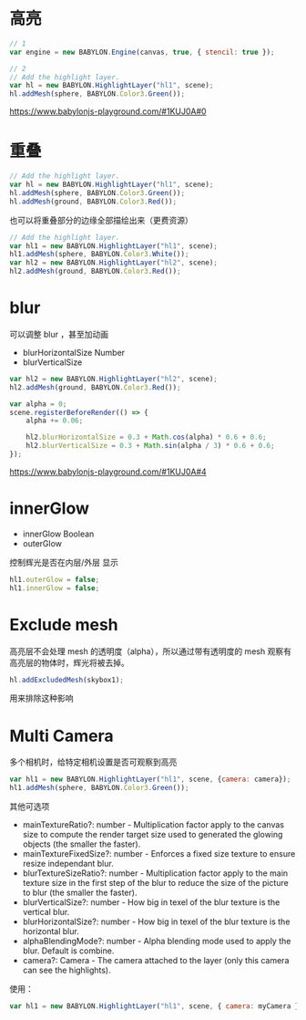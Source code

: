 # 高亮
```javascript
// 1 
var engine = new BABYLON.Engine(canvas, true, { stencil: true });

// 2
// Add the highlight layer.
var hl = new BABYLON.HighlightLayer("hl1", scene);
hl.addMesh(sphere, BABYLON.Color3.Green());
```
https://www.babylonjs-playground.com/#1KUJ0A#0


# 重叠
```javascript
// Add the highlight layer.
var hl = new BABYLON.HighlightLayer("hl1", scene);
hl.addMesh(sphere, BABYLON.Color3.Green());
hl.addMesh(ground, BABYLON.Color3.Red());
```
也可以将重叠部分的边缘全部描绘出来（更费资源）
```javascript
// Add the highlight layer.
var hl1 = new BABYLON.HighlightLayer("hl1", scene); 
hl1.addMesh(sphere, BABYLON.Color3.White());
var hl2 = new BABYLON.HighlightLayer("hl2", scene);
hl2.addMesh(ground, BABYLON.Color3.Red());
```

# blur
可以调整 blur ，甚至加动画
- blurHorizontalSize Number
- blurVerticalSize

```javascript
var hl2 = new BABYLON.HighlightLayer("hl2", scene);
hl2.addMesh(ground, BABYLON.Color3.Red());

var alpha = 0;
scene.registerBeforeRender(() => {
    alpha += 0.06;

    hl2.blurHorizontalSize = 0.3 + Math.cos(alpha) * 0.6 + 0.6;        
    hl2.blurVerticalSize = 0.3 + Math.sin(alpha / 3) * 0.6 + 0.6;
});
```
https://www.babylonjs-playground.com/#1KUJ0A#4


# innerGlow
- innerGlow Boolean
- outerGlow

控制辉光是否在内层/外层 显示
```javascript
hl1.outerGlow = false;
hl1.innerGlow = false;
```

# Exclude mesh
高亮层不会处理 mesh 的透明度（alpha），所以通过带有透明度的 mesh 观察有高亮层的物体时，辉光将被去掉。
```javascript
hl.addExcludedMesh(skybox1);
```
用来排除这种影响


# Multi Camera
多个相机时，给特定相机设置是否可观察到高亮
```javascript
var hl1 = new BABYLON.HighlightLayer("hl1", scene, {camera: camera});
hl1.addMesh(sphere, BABYLON.Color3.Green());
```

其他可选项
- mainTextureRatio?: number - Multiplication factor apply to the canvas size to compute the render target size used to generated the glowing objects (the smaller the faster).
- mainTextureFixedSize?: number - Enforces a fixed size texture to ensure resize independant blur.
- blurTextureSizeRatio?: number - Multiplication factor apply to the main texture size in the first step of the blur to reduce the size of the picture to blur (the smaller the faster).
- blurVerticalSize?: number - How big in texel of the blur texture is the vertical blur.
- blurHorizontalSize?: number - How big in texel of the blur texture is the horizontal blur.
- alphaBlendingMode?: number - Alpha blending mode used to apply the blur. Default is combine.
- camera?: Camera - The camera attached to the layer (only this camera can see the highlights).

使用：
```javascript
var hl1 = new BABYLON.HighlightLayer("hl1", scene, { camera: myCamera });
```
